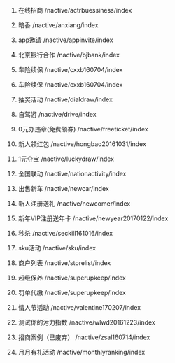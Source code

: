 1. 在线招商
/nactive/actrbuessiness/index

2. 暗香
/nactive/anxiang/index

3. app邀请
/nactive/appinvite/index

4. 北京银行合作
/nactive/bjbank/index

5. 车险续保
/nactive/cxxb160704/index

6. 车险续保
/nactive/cxxb160704/index

7. 抽奖活动
/nactive/dialdraw/index

8. 自驾游
/nactive/drive/index

9. 0元办违章(免费领券)
/nactive/freeticket/index

10. 新人领红包
/nactive/hongbao20161031/index

11. 1元夺宝
/nactive/luckydraw/index

12. 全国联动
/nactive/nationactivity/index

13. 出售新车
/nactive/newcar/index

14. 新人注册送礼
/nactive/newcomer/index

15. 新年VIP注册送年卡
/nactive/newyear20170122/index

16. 秒杀
/nactive/seckill161016/index

17. sku活动
/nactive/sku/index

18. 商户列表
/nactive/storelist/index

19. 超级保养
/nactive/superupkeep/index

20. 罚单代缴
/nactive/superupkeep/index

21. 情人节活动
/nactive/valentine170207/index

21. 测试你的污力指数
/nactive/wlwd20161223/index

21. 招商案例（已废弃）
/nactive/zsal160714/index

21. 月月有礼活动
/nactive/monthlyranking/index